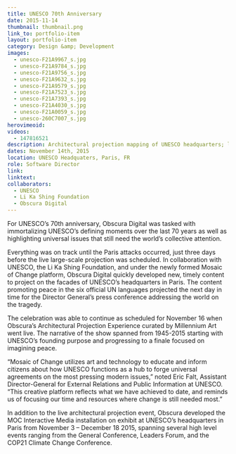 ```yaml
---
title: UNESCO 70th Anniversary
date: 2015-11-14
thumbnail: thumbnail.png
link_to: portfolio-item
layout: portfolio-item
category: Design &amp; Development
images:
  - unesco-F21A9967_s.jpg
  - unesco-F21A9784_s.jpg
  - unesco-F21A9756_s.jpg
  - unesco-F21A9632_s.jpg
  - unesco-F21A9579_s.jpg
  - unesco-F21A7523_s.jpg
  - unesco-F21A7393_s.jpg
  - unesco-F21A4030_s.jpg
  - unesco-F21A0059_s.jpg
  - unesco-260C7007_s.jpg
herovimeoid:
videos:
  - 147816521
description: Architectural projection mapping of UNESCO headquarters; large scale interactive touch-screen narrative wall.
dates: November 14th, 2015
location: UNESCO Headquaters, Paris, FR
role: Software Director
link:
linktext:
collaborators:
  - UNESCO
  - Li Ka Shing Foundation
  - Obscura Digital
---
```

For UNESCO’s 70th anniversary, Obscura Digital was tasked with immortalizing UNESCO’s defining moments over the last 70 years as well as highlighting universal issues that still need the world’s collective attention.

Everything was on track until the Paris attacks occurred, just three days before the live large-scale projection was scheduled. In collaboration with UNESCO, the Li Ka Shing Foundation, and under the newly formed Mosaic of Change platform, Obscura Digital quickly developed new, timely content to project on the facades of UNESCO’s headquarters in Paris. The content promoting peace in the six official UN languages projected the next day in time for the Director General’s press conference addressing the world on the tragedy.

The celebration was able to continue as scheduled for November 16 when Obscura’s Architectural Projection Experience curated by Millennium Art went live. The narrative of the show spanned from 1945-2015 starting with UNESCO’s founding purpose and progressing to a finale focused on imagining peace.

“Mosaic of Change utilizes art and technology to educate and inform citizens about how UNESCO functions as a hub to forge universal agreements on the most pressing modern issues,” noted Eric Falt, Assistant Director-General for External Relations and Public Information at UNESCO. “This creative platform reflects what we have achieved to date, and reminds us of focusing our time and resources where change is still needed most.”

In addition to the live architectural projection event, Obscura developed the MOC Interactive Media installation on exhibit at UNESCO’s headquarters in Paris from November 3 – December 18 2015, spanning several high level events ranging from the General Conference, Leaders Forum, and the COP21 Climate Change Conference.
